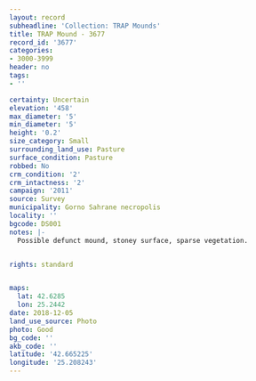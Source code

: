 ```yaml
---
layout: record
subheadline: 'Collection: TRAP Mounds'
title: TRAP Mound - 3677
record_id: '3677'
categories:
- 3000-3999
header: no
tags:
- ''

certainty: Uncertain
elevation: '458'
max_diameter: '5'
min_diameter: '5'
height: '0.2'
size_category: Small
surrounding_land_use: Pasture
surface_condition: Pasture
robbed: No
crm_condition: '2'
crm_intactness: '2'
campaign: '2011'
source: Survey
municipality: Gorno Sahrane necropolis
locality: ''
bgcode: DS001
notes: |-
  Possible defunct mound, stoney surface, sparse vegetation.


rights: standard


maps:
  lat: 42.6285
  lon: 25.2442
date: 2018-12-05
land_use_source: Photo
photo: Good
bg_code: ''
akb_code: ''
latitude: '42.665225'
longitude: '25.208243'
---
```


